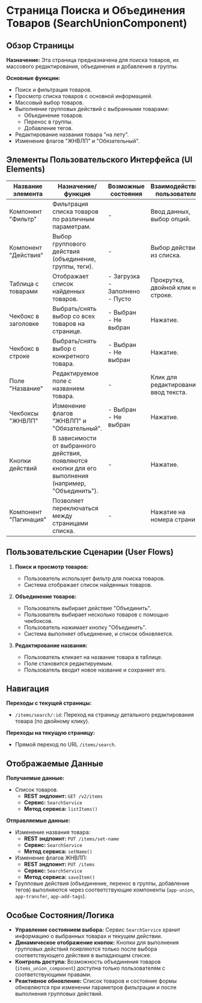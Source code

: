 # Страница Поиска и Объединения Товаров (SearchUnionComponent)

## Обзор Страницы

**Назначение:** Эта страница предназначена для поиска товаров, их массового редактирования, объединения и добавления в группы.

**Основные функции:**
-   Поиск и фильтрация товаров.
-   Просмотр списка товаров с основной информацией.
-   Массовый выбор товаров.
-   Выполнение групповых действий с выбранными товарами:
    -   Объединение товаров.
    -   Перенос в группы.
    -   Добавление тегов.
-   Редактирование названия товара "на лету".
-   Изменение флагов "ЖНВЛП" и "Обязательный".

## Элементы Пользовательского Интерфейса (UI Elements)

| Название элемента | Назначение/функция | Возможные состояния | Взаимодействие пользователя |
| --- | --- | --- | --- |
| Компонент "Фильтр" | Фильтрация списка товаров по различным параметрам. | - | Ввод данных, выбор опций. |
| Компонент "Действия" | Выбор группового действия (объединение, группы, теги). | - | Выбор действия из списка. |
| Таблица с товарами | Отображает список найденных товаров. | - Загрузка<br>- Заполнено<br>- Пусто | Прокрутка, двойной клик на строке. |
| Чекбокс в заголовке | Выбрать/снять выбор со всех товаров на странице. | - Выбран<br>- Не выбран | Нажатие. |
| Чекбокс в строке | Выбрать/снять выбор с конкретного товара. | - Выбран<br>- Не выбран | Нажатие. |
| Поле "Название" | Редактируемое поле с названием товара. | - | Клик для редактирования, ввод текста. |
| Чекбоксы "ЖНВЛП" | Изменение флагов "ЖНВЛП" и "Обязательный". | - Выбран<br>- Не выбран | Нажатие. |
| Кнопки действий | В зависимости от выбранного действия, появляются кнопки для его выполнения (например, "Объединить"). | - | Нажатие. |
| Компонент "Пагинация" | Позволяет переключаться между страницами списка. | - | Нажатие на номера страниц. |

## Пользовательские Сценарии (User Flows)

1.  **Поиск и просмотр товаров:**
    -   Пользователь использует фильтр для поиска товаров.
    -   Система отображает список найденных товаров.

2.  **Объединение товаров:**
    -   Пользователь выбирает действие "Объединить".
    -   Пользователь выбирает несколько товаров с помощью чекбоксов.
    -   Пользователь нажимает кнопку "Объединить".
    -   Система выполняет объединение, и список обновляется.

3.  **Редактирование названия:**
    -   Пользователь кликает на название товара в таблице.
    -   Поле становится редактируемым.
    -   Пользователь вводит новое название и сохраняет его.

## Навигация

**Переходы с текущей страницы:**
-   `/items/search/:id`: Переход на страницу детального редактирования товара (по двойному клику).

**Переходы на текущую страницу:**
-   Прямой переход по URL `/items/search`.

## Отображаемые Данные

**Получаемые данные:**
-   Список товаров.
    -   **REST эндпоинт:** `GET /v2/items`
    -   **Сервис:** `SearchService`
    -   **Метод сервиса:** `listItems()`

**Отправляемые данные:**
-   Изменение названия товара:
    -   **REST эндпоинт:** `PUT /items/set-name`
    -   **Сервис:** `SearchService`
    -   **Метод сервиса:** `setName()`
-   Изменение флагов ЖНВЛП:
    -   **REST эндпоинт:** `PUT /items`
    -   **Сервис:** `SearchService`
    -   **Метод сервиса:** `saveItem()`
-   Групповые действия (объединение, перенос в группы, добавление тегов) выполняются через соответствующие компоненты (`app-union`, `app-transfer`, `app-add-tags`).

## Особые Состояния/Логика

-   **Управление состоянием выбора:** Сервис `SearchService` хранит информацию о выбранных товарах и текущем действии.
-   **Динамическое отображение кнопок:** Кнопки для выполнения групповых действий появляются только после выбора соответствующего действия в выпадающем списке.
-   **Контроль доступа:** Возможность объединения товаров (`items_union_component`) доступна только пользователям с соответствующими правами.
-   **Реактивное обновление:** Список товаров и состояние формы обновляются при изменении параметров фильтрации и после выполнения групповых действий.
